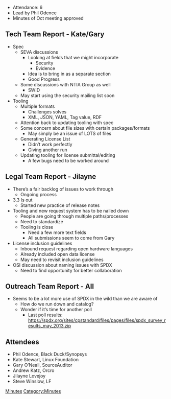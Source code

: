   - Attendance: 6
  - Lead by Phil Odence
  - Minutes of Oct meeting approved

## Tech Team Report - Kate/Gary

  - Spec
      - SEVA discussions
          - Looking at fields that we might incorporate
              - Security
              - Evidence
          - Idea is to bring in as a separate section
          - Good Progress
      - Some discussions with NTIA Group as well
          - SWID
      - May start using the security mailing list soon
  - Tooling
      - Multiple formats
          - Challenges solves
          - XML, JSON, YAML, Tag value, RDF
      - Attention back to updating tooling with spec
      - Some concern about file sizes with certain packages/formats
          - May simply be an issue of LOTS of files
      - Generating License List
          - Didn’t work perfectly
          - Giving another run
      - Updating tooling for license submittal/editing
          - A few bugs need to be worked around

## Legal Team Report - Jilayne

  - There’s a fair backlog of issues to work through
      - Ongoing process
  - 3.3 Is out
      - Started new practice of release notes
  - Tooling and new request system has to be nailed down
      - People are going through multiple paths/processes
      - Need to standardize
      - Tooling is close
          - Need a few more text fields
          - All submissions seem to come from Gary
  - License inclusion guidelines
      - Inbound request regarding open hardware languages
      - Already included open data license
      - May need to revisit inclusion guidelines
  - OSI discussion about naming issues with SPDX
      - Need to find opportunity for better collaboration

## Outreach Team Report - All

  - Seems to be a lot more use of SPDX in the wild than we are aware of
      - How do we run down and catalog?
      - Wonder if it’s time for another poll
          - Last poll results:
            <https://spdx.org/sites/cpstandard/files/pages/files/spdx_survey_results_may_2013.zip>

## Attendees

  - Phil Odence, Black Duck/Synopsys
  - Kate Stewart, Linux Foundation
  - Gary O’Neall, SourceAuditor
  - Andrew Katz, Orcro
  - Jilayne Lovejoy
  - Steve Winslow, LF

[Minutes](Category:General "wikilink")
[Category:Minutes](Category:Minutes "wikilink")
